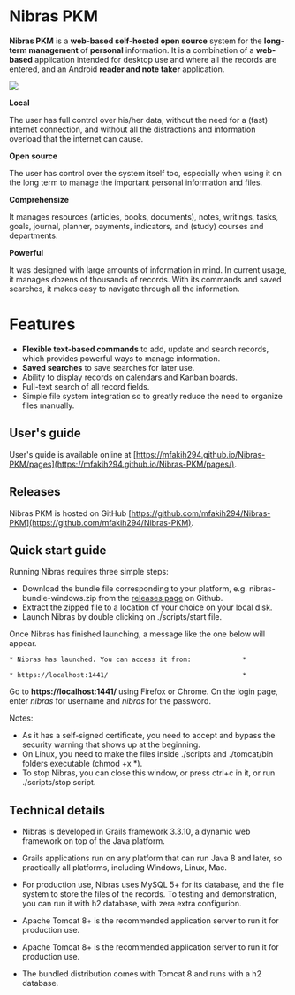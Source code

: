 # Nibras PKM




**Nibras PKM** is a __web-based self-hosted open source__ system for 
the __long-term management__ of __personal__ information. It is a combination of a __web-based__ application intended for desktop use and where all the records are entered, and an Android __reader and note taker__ application.

![](https://raw.githubusercontent.com/mfakih294/Nibras-PKM/master/docs/images/screenshot.jpg)


**Local**

The user has full control over his/her data, without the need for a (fast) internet connection, and without all the distractions and information overload that the internet can cause.

**Open source**

The user has control over the system itself too, especially when using it on the long term to manage the important personal information and files.

**Comprehensize**

It manages resources (articles, books, documents), notes, writings, tasks, goals, journal, planner, payments, indicators, and (study) courses and departments.

**Powerful**

It was designed with large amounts of information in mind. In current usage, it manages dozens of thousands of records. With its commands and saved searches, it makes easy to navigate through all the information.


# Features

* **Flexible text-based commands** to add, update and search records, which provides powerful ways to manage information.
* **Saved searches** to save searches for later use.
* Ability to display records on calendars and Kanban boards.
* Full-text search of all record fields.
* Simple file system integration so to greatly reduce the need to organize files manually.




## User's guide

User's guide is available online at [https://mfakih294.github.io/Nibras-PKM/pages](https://mfakih294.github.io/Nibras-PKM/pages/).


## Releases

Nibras PKM is hosted on GitHub [https://github.com/mfakih294/Nibras-PKM](https://github.com/mfakih294/Nibras-PKM).

## Quick start guide

Running Nibras requires three simple steps:

- Download the bundle file corresponding to your platform, e.g. nibras-bundle-windows.zip from the [releases page](https://github.com/mfakih294/Nibras-PKM/releases) on Github.
- Extract the zipped file to a location of your choice on your local disk.
- Launch Nibras by double clicking on ./scripts/start file.

Once Nibras has finished launching, a message like the one below will appear.

`* Nibras has launched. You can access it from:             *`

`* https://localhost:1441/                                  *`


Go to **https://localhost:1441/** using Firefox or Chrome. On the login page, enter *nibras* for username and *nibras* for the password.

Notes: 
- As it has a self-signed certificate, you need to accept and bypass the security warning that shows up at the beginning.
- On Linux, you need to make the files inside ./scripts and ./tomcat/bin folders executable (chmod +x *).
- To stop Nibras, you can close this window, or press ctrl+c in it, or run ./scripts/stop script.

## Technical details

* Nibras is developed in Grails framework 3.3.10, a dynamic web framework on top of the Java platform.
* Grails applications run on any platform that can run Java 8 and later, so practically all platforms, including Windows, Linux, Mac.
* For production use, Nibras uses MySQL 5+ for its database, and the file system to store the files of the records. To testing and demonstration, you can run it with h2 database, with zera extra configurion.
* Apache Tomcat 8+ is the recommended application server to run it for production use.


* Apache Tomcat 8+ is the recommended application server to run it for production use.
* The bundled distribution comes with Tomcat 8 and runs with a h2 database.



